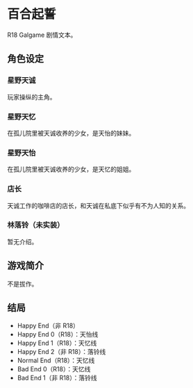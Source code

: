 # 百合起誓

R18 Galgame 剧情文本。

## 角色设定

### 星野天诚

玩家操纵的主角。

### 星野天忆

在孤儿院里被天诚收养的少女，是天怡的妹妹。

### 星野天怡

在孤儿院里被天诚收养的少女，是天忆的姐姐。

### 店长

天诚工作的咖啡店的店长，和天诚在私底下似乎有不为人知的关系。

### 林落铃（未实装）

暂无介绍。

## 游戏简介

不是拔作。

## 结局

* Happy End（非 R18）
* Happy End 0（R18）：天怡线
* Happy End 1（R18）：天忆线
* Happy End 2（非 R18）：落铃线
* Normal End（R18）：天忆线
* Bad End 0（R18）：天忆线
* Bad End 1（非 R18）：落铃线